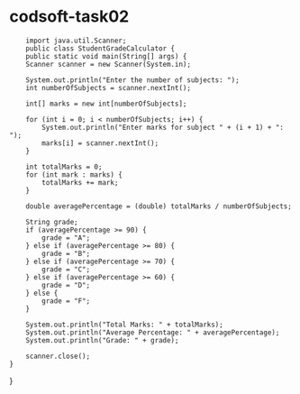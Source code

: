 # codsoft-task02
        import java.util.Scanner;
        public class StudentGradeCalculator {
        public static void main(String[] args) {
        Scanner scanner = new Scanner(System.in);

        System.out.println("Enter the number of subjects: ");
        int numberOfSubjects = scanner.nextInt();

        int[] marks = new int[numberOfSubjects];

        for (int i = 0; i < numberOfSubjects; i++) {
            System.out.println("Enter marks for subject " + (i + 1) + ": ");
            marks[i] = scanner.nextInt();
        }

        int totalMarks = 0;
        for (int mark : marks) {
            totalMarks += mark;
        }

        double averagePercentage = (double) totalMarks / numberOfSubjects;

        String grade;
        if (averagePercentage >= 90) {
            grade = "A";
        } else if (averagePercentage >= 80) {
            grade = "B";
        } else if (averagePercentage >= 70) {
            grade = "C";
        } else if (averagePercentage >= 60) {
            grade = "D";
        } else {
            grade = "F";
        }

        System.out.println("Total Marks: " + totalMarks);
        System.out.println("Average Percentage: " + averagePercentage);
        System.out.println("Grade: " + grade);

        scanner.close();
    }
}

